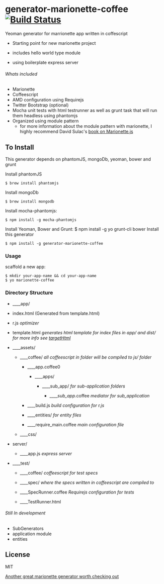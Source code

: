 # generator-marionette-coffee [![Build Status](https://secure.travis-ci.org/dswaby/generator-marionette-coffee.png?branch=master)](https://travis-ci.org/dswaby/generator-marionette-coffee)

Yeoman generator for marrionette app written in coffescript

* Starting point for new marionette project

* includes hello world type module

* using boilerplate express server

###### Whats included

  * Marionette
  * Coffeescript
  * AMD configuration using Requirejs
  * Twitter Bootstrap (optional)
  * Mocha unit tests with html testrunner as well as grunt task that will run them headless using phantomjs
  * Organized using module pattern
    - for more information about the module pattern with marionette, I highly recommend David Sulac's [book on Marionette.js](https://leanpub.com/marionette-gentle-introduction)


To Install
-----------

This generator depends on phantomJS, mongoDb, yeoman, bower and grunt

Install phantomJS
```
$ brew install phantomjs
```
Install mongoDb
```
$ brew install mongodb
```
Install mocha-phantomjs:
```
$ npm install -g mocha-phantomjs
```
Install Yeoman, Bower and Grunt:
$ npm install -g yo grunt-cli bower
Install this generator
```
$ npm install -g generator-marionette-coffee
```
### Usage

scaffold a new app:

```
$ mkdir your-app-name && cd your-app-name
$ yo marionette-coffee
```

### Directory Structure

 * ____app/

  * index.html (Generated from template.html)

  * r.js
  _optimizer_

  * template.html
  _generates html template for index files in app/ and dist/ for more info see [targetHtml](https://github.com/changer/grunt-targethtml)_

   * ____assets/

      * ____coffee/    _all coffeescript in folder will be compiled to js/ folder_

        * ____app.coffee0
          * ____apps/
            * ____sub_app/ _for sub-application folders_

              * _____sub_app_.coffee
              _mediator for sub_application_

        * ____build.js
        _build configuration for r.js_

        * ____entities/
        _for entity files_

        * ____require_main.coffee
        _main configuration file_

      * ____css/



* server/
  * ____app.js
  _express server_

* ____test/
  * ____coffee/
  _coffeescript for test specs_
  * ____spec/
  _where the specs written in coffeescript are compiled to_

  * ____SpecRunner.coffee
  _Requirejs configuration for tests_
  * ____TestRunner.html


###### Still In development
 * SubGenerators
  * application module
  * entities

## License

MIT

[Another great marionette generator worth checking out](https://github.com/mrichard/generator-marionette)

